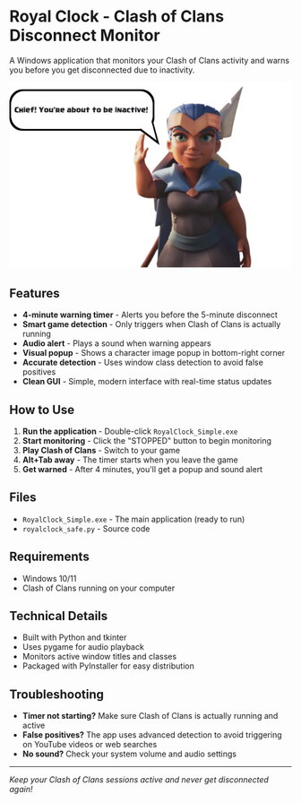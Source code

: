 # Royal Clock - Clash of Clans Disconnect Monitor

A Windows application that monitors your Clash of Clans activity and warns you before you get disconnected due to inactivity.

![Alert Popup](alert.png)

## Features

-  **4-minute warning timer** - Alerts you before the 5-minute disconnect
-  **Smart game detection** - Only triggers when Clash of Clans is actually running
-  **Audio alert** - Plays a sound when warning appears
-  **Visual popup** - Shows a character image popup in bottom-right corner
-  **Accurate detection** - Uses window class detection to avoid false positives
-  **Clean GUI** - Simple, modern interface with real-time status updates

## How to Use

1. **Run the application** - Double-click `RoyalClock_Simple.exe`
2. **Start monitoring** - Click the "STOPPED" button to begin monitoring
3. **Play Clash of Clans** - Switch to your game
4. **Alt+Tab away** - The timer starts when you leave the game
5. **Get warned** - After 4 minutes, you'll get a popup and sound alert

## Files

- `RoyalClock_Simple.exe` - The main application (ready to run)
- `royalclock_safe.py` - Source code

## Requirements

- Windows 10/11
- Clash of Clans running on your computer

## Technical Details

- Built with Python and tkinter
- Uses pygame for audio playback
- Monitors active window titles and classes
- Packaged with PyInstaller for easy distribution

## Troubleshooting

- **Timer not starting?** Make sure Clash of Clans is actually running and active
- **False positives?** The app uses advanced detection to avoid triggering on YouTube videos or web searches
- **No sound?** Check your system volume and audio settings

---

*Keep your Clash of Clans sessions active and never get disconnected again!*